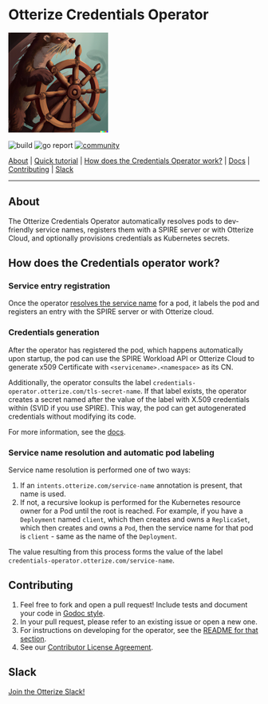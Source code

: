# Otterize Credentials Operator

<img title="Otter Manning Helm" src="./otterhelm.png" width=200 />


![build](https://github.com/otterize/credentials-operator/actions/workflows/build.yaml/badge.svg)
![go report](https://img.shields.io/static/v1?label=go%20report&message=A%2B&color=success)
[![community](https://img.shields.io/badge/slack-Otterize_Slack-purple.svg?logo=slack)](https://joinslack.otterize.com)

[About](#about) | [Quick tutorial](https://docs.otterize.com/quick-tutorials/k8s-mtls) | [How does the Credentials Operator work?](#how-does-the-credentials-operator-work) | [Docs](https://docs.otterize.com/reference/configuration/credentials-operator) | [Contributing](#contributing) | [Slack](#slack)

___

## About
The Otterize Credentials Operator automatically resolves pods to dev-friendly service names, registers them with a SPIRE server or with Otterize Cloud, and optionally provisions credentials as Kubernetes secrets.


## How does the Credentials operator work?

### Service entry registration
Once the operator [resolves the service name](#service-name-resolution-and-automatic-pod-labeling) for a pod, it labels the pod and registers an entry with the SPIRE server or with Otterize cloud. 

### Credentials generation
After the operator has registered the pod, which happens automatically upon startup, the pod can use the SPIRE Workload API or Otterize Cloud to generate x509 Certificate with `<servicename>.<namespace>` as its CN.

Additionally, the operator consults the label `credentials-operator.otterize.com/tls-secret-name`. If that label exists, the operator creates a secret named after the value of the label with X.509 credentials within (SVID if you use SPIRE). This way, the pod can get autogenerated credentials without modifying its code.

For more information, see the [docs](https://docs.otterize.com/reference/configuration/credentials-operator).

### Service name resolution and automatic pod labeling
Service name resolution is performed one of two ways:
1. If an `intents.otterize.com/service-name` annotation is present, that name is used.
2. If not, a recursive lookup is performed for the Kubernetes resource owner for a Pod until the root is reached. For example, if you have a `Deployment` named `client`, which then creates and owns a `ReplicaSet`, which then creates and owns a `Pod`, then the service name for that pod is `client` - same as the name of the `Deployment`.

The value resulting from this process forms the value of the label `credentials-operator.otterize.com/service-name`.

## Contributing
1. Feel free to fork and open a pull request! Include tests and document your code in [Godoc style](https://go.dev/blog/godoc).
2. In your pull request, please refer to an existing issue or open a new one.
3. For instructions on developing for the operator, see the [README for that section](src/operator/README.md).
4. See our [Contributor License Agreement](https://github.com/otterize/cla/).

## Slack
[Join the Otterize Slack!](https://joinslack.otterize.com)
